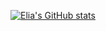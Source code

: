 [![Elia's GitHub stats](https://github-readme-stats.vercel.app/api?username=eliazonta&count_private=true&theme=yeblu)](https://github.com/anuraghazra/github-readme-stats)


